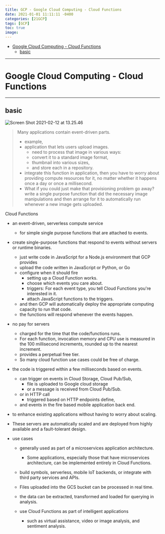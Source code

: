 ```yaml
---
title: GCP - Google Cloud Computing - Cloud Functions
date: 2021-01-01 11:11:11 -0400
categories: [21GCP]
tags: [GCP]
toc: true
image:
---
```


- [Google Cloud Computing - Cloud Functions](#google-cloud-computing---cloud-functions)
  - [basic](#basic)

---

# Google Cloud Computing - Cloud Functions

---

## basic


![Screen Shot 2021-02-12 at 13.25.46](https://i.imgur.com/uuTClRK.png) 

> Many applications contain event-driven parts.
> - example,
> - application that lets users upload images.
>   - need to process that image in various ways:
>   - convert it to a standard image format,
>   - thumbnail into various sizes,
>   - and store each in a repository.
> - integrate this function in application, then you have to worry about providing compute resources for it, no matter whether it happens once a day or once a millisecond.
> - What if you could just make that provisioning problem go away? write a single purpose function that did the necessary image manipulations and then arrange for it to automatically run whenever a new image gets uploaded.


Cloud Functions

- an event-driven, serverless compute service 
  - for simple single purpose functions that are attached to events. 

- create single-purpose functions that respond to events without servers or runtime binaries.
  - just write code in JavaScript for a Node.js environment that GCP provides 
  - upload the code written in JavaScript or Python, or Go
  - configure when it should fire
    - setting up a Cloud Function works.
    - choose which events you care about.
    - triggers: For each event type, you tell Cloud Functions you're interested in it. 
    - attach JavaScript functions to the triggers. 
  - and then GCP will automatically deploy the appropriate computing capacity to run that code. 
  - the functions will respond whenever the events happen.

- no pay for servers 
  - charged for the time that the code/functions runs.  
  - For each function, invocation memory and CPU use is measured in the 100 millisecond increments, rounded up to the nearest increment. 
  - provides a perpetual free tier. 
  - So many cloud function use cases could be free of charge. 

- the code is triggered within a few milliseconds based on events.  
  - can trigger on events in Cloud Storage, Cloud Pub/Sub, 
    - file is uploaded to Google cloud storage 
    - or a message is received from Cloud Pub/Sub. 
  - or in HTTP call
    - triggered based on HTTP endpoints define, 
  - and events in the fire based mobile application back end. 

- to enhance existing applications without having to worry about scaling.

- These servers are automatically scaled and are deployed from highly available and a fault-tolerant design.
 
- use cases
  - generally used as part of a microservices application architecture. 
    - Some applications, especially those that have microservices architecture, can be implemented entirely in Cloud Functions.  
  - build symbols, serverless, mobile IoT backends, or integrate with third party services and APIs. 

  - Files uploaded into the GCS bucket can be processed in real time. 
  - the data can be extracted, transformed and loaded for querying in analysis. 
  - use Cloud Functions as part of intelligent applications
    - such as virtual assistance, video or image analysis, and sentiment analysis. 


